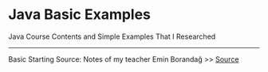 <div class="header">
  <h1>Java Basic Examples</h1>
  <p>Java Course Contents and Simple Examples That I Researched</p>
</div>

<hr>
<div class="body">
  Basic Starting Source: Notes of my teacher Emin Borandağ >> <a href="https://github.com/KaganCanSit/JavaBasicExamples/blob/main/sources/Java%20Programalama%20Ders%20Notlar%C4%B1.pdf">Source</a>
</div>

<div class="footer">
</div>

